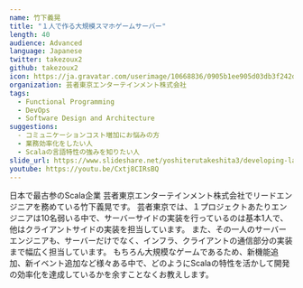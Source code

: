 ```yaml
---
name: 竹下義晃
title: "１人で作る大規模スマホゲームサーバー"
length: 40
audience: Advanced
language: Japanese
twitter: takezoux2
github: takezoux2
icon: https://ja.gravatar.com/userimage/10668836/0905b1ee905d03db3f242d210785ee64.jpeg
organization: 芸者東京エンターテインメント株式会社
tags:
  - Functional Programming
  - DevOps
  - Software Design and Architecture
suggestions:
  - コミュニケーションコスト増加にお悩みの方
  - 業務効率化をしたい人
  - Scalaの言語特性の強みを知りたい人
slide_url: https://www.slideshare.net/yoshiterutakeshita3/developing-largescale-smartphone-game-servers-by-a-single-person
youtube: https://youtu.be/Cxtj8CIRsBQ
---
```

日本で最古参のScala企業 芸者東京エンターテインメント株式会社でリードエンジニアを務めている竹下義晃です。
芸者東京では、１プロジェクトあたりエンジニアは10名弱いる中で、サーバーサイドの実装を行っているのは基本1人で、他はクライアントサイドの実装を担当しています。
また、その一人のサーバーエンジニアも、サーバーだけでなく、インフラ、クライアントの通信部分の実装まで幅広く担当しています。
もちろん大規模なゲームであるため、新機能追加、新イベント追加など様々ある中で、どのようにScalaの特性を活かして開発の効率化を達成しているかを余すことなくお教えします。
